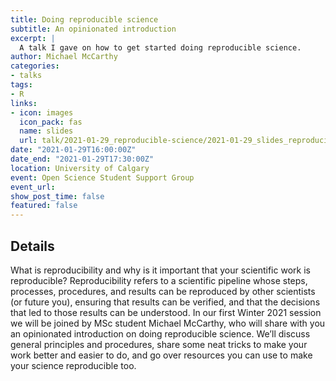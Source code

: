 ```yaml
---
title: Doing reproducible science
subtitle: An opinionated introduction
excerpt: |
  A talk I gave on how to get started doing reproducible science.
author: Michael McCarthy
categories:
- talks
tags:
- R
links:
- icon: images
  icon_pack: fas
  name: slides
  url: talk/2021-01-29_reproducible-science/2021-01-29_slides_reproducible-science.pdf
date: "2021-01-29T16:00:00Z"
date_end: "2021-01-29T17:30:00Z"
location: University of Calgary
event: Open Science Student Support Group
event_url: 
show_post_time: false
featured: false
---
```


## Details

What is reproducibility and why is it important that your scientific work is reproducible? Reproducibility refers to a scientific pipeline whose steps, processes, procedures, and results can be reproduced by other scientists (or future you), ensuring that results can be verified, and that the decisions that led to those results can be understood. In our first Winter 2021 session we will be joined by MSc student Michael McCarthy, who will share with you an opinionated introduction on doing reproducible science. We’ll discuss general principles and procedures, share some neat tricks to make your work better and easier to do, and go over resources you can use to make your science reproducible too.
